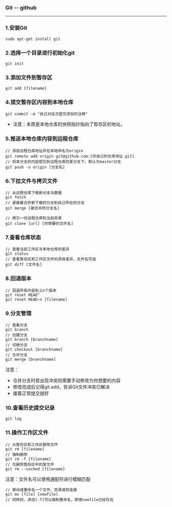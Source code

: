 ### Git -- github

---

### 1.安装Git

```
sudo apt-get install git
```

### 2.选择一个目录进行初始化git

```
git init
```

### 3.添加文件到暂存区

```
git add [filename]
```

### 4.提交暂存区内容到本地仓库

```
git commit -m "自己对这次提交添加的注释"
```

- 注意：本质是本地仓库的快照指针指向了暂存区的地址。

### 5.推送本地仓库内容到远程仓库

```
// 添加远程仓库地址并在本地命名为origin
git remote add origin git@github.com:[你自己的仓库地址.git]	
// 将本分支的内容提交到远程仓库的某分支下，默认为master分支
git push -u origin [分支名]
```

### 6.下拉文件与拷贝文件

```
// 从远程仓库下载新分支与数据
git fetch
// 紧接着合并新下载的分支到自己所在的分支
git merge [被合并的分支名]

// 拷贝一份远程仓库到当前目录
git clone [url] [你想要的文件名]
```

### 7.查看仓库状态

```
// 查看当前工作区与本地仓库的差异
git status
// 查看暂存区和工作区文件的具体差异，文件名可选
git diff [文件名]
```

### 8.回退版本

```
// 回退所有内容到上n个版本
git reset HEAD^
git reset HEAD~n [filename]
```

### 9.分支管理

```
// 查看分支
git branch
// 创建分支
git branch [branchname]
// 切换分支
git checkout [branchname]
// 合并分支
git merge [branchname]
```

注意：

- 合并分支时若出现冲突则需要手动修改为你想要的内容
- 修改完成后记得git add，告诉Git文件冲突已解决
- 接着正常提交就好

### 10.查看历史提交记录

```
git log
```

### 11.操作工作区文件

```
// 从暂存区和工作区删除文件
git rm [filename]
// 强制删除
git rm -f [filename]
// 仅删除暂存区中的某文件
git rm --cached [filename]
```

注意：文件名可以使用通配符进行模糊匹配

```
// 移动或重命名一个文件、目录或软连接
git mv [file] [newfile]
// 同样的，添加[-f]可以强制重命名，即使newfile已经存在
```

